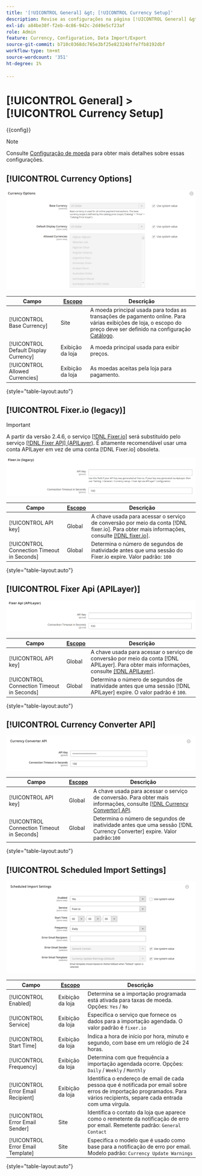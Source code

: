 ```yaml
---
title: '[!UICONTROL General] &gt; [!UICONTROL Currency Setup]'
description: Revise as configurações na página [!UICONTROL General] &gt; [!UICONTROL Currency Setup] do Administrador do Commerce.
exl-id: a84be30f-f2eb-4c86-942c-2d49e5cf23af
role: Admin
feature: Currency, Configuration, Data Import/Export
source-git-commit: b710c0368dc765e3bf25e82324bffe7fb8192dbf
workflow-type: tm+mt
source-wordcount: '351'
ht-degree: 1%

---
```


# [!UICONTROL General] > [!UICONTROL Currency Setup]

{{config}}

>[!NOTE]
>
>Consulte [Configuração de moeda](../../stores-purchase/currency-configuration.md) para obter mais detalhes sobre essas configurações.

## [!UICONTROL Currency Options]

![Configuração de Moeda > Opções de Moeda](./assets/currency-setup-currency-options.png)<!-- zoom -->

| Campo | [Escopo](../../getting-started/websites-stores-views.md#scope-settings) | Descrição |
|--- |--- |--- |
| [!UICONTROL Base Currency] | Site | A moeda principal usada para todas as transações de pagamento online. Para várias exibições de loja, o escopo do preço deve ser definido na configuração [Catálogo](../catalog/catalog.md). |
| [!UICONTROL Default Display Currency] | Exibição da loja | A moeda principal usada para exibir preços. |
| [!UICONTROL Allowed Currencies] | Exibição da loja | As moedas aceitas pela loja para pagamento. |

{style="table-layout:auto"}

## [!UICONTROL Fixer.io (legacy)]

>[!IMPORTANT]
>
>A partir da versão 2.4.6, o serviço [[!DNL Fixer.io]](https://fixer.io/) será substituído pelo serviço [[!DNL Fixer API] (APILayer)](https://apilayer.com/marketplace/fixer-api). É altamente recomendável usar uma conta APILayer em vez de uma conta [!DNL Fixer.io] obsoleta.

![Configuração de Moeda > Fixer.io](./assets/currency-setup-fixer.png)<!-- zoom -->

| Campo | [Escopo](../../getting-started/websites-stores-views.md#scope-settings) | Descrição |
|--- |--- |--- |
| [!UICONTROL API key] | Global | A chave usada para acessar o serviço de conversão por meio da conta [!DNL fixer.io]. Para obter mais informações, consulte [[!DNL fixer.io]](https://fixer.io/). |
| [!UICONTROL Connection Timeout in Seconds] | Global | Determina o número de segundos de inatividade antes que uma sessão do Fixer.io expire. Valor padrão: `100` |

{style="table-layout:auto"}

## [!UICONTROL Fixer Api (APILayer)]

![Configuração de Moeda > Api de Correção (APILayer)](./assets/currency-setup-fixer-api.png)<!-- zoom -->

| Campo | [Escopo](../../getting-started/websites-stores-views.md#scope-settings) | Descrição |
|--- |--- |--- |
| [!UICONTROL API key] | Global | A chave usada para acessar o serviço de conversão por meio da conta [!DNL APILayer]. Para obter mais informações, consulte [[!DNL APILayer]](https://apilayer.com/). |
| [!UICONTROL Connection Timeout in Seconds] | Global | Determina o número de segundos de inatividade antes que uma sessão [!DNL APILayer] expire. O valor padrão é `100`. |

{style="table-layout:auto"}

## [!UICONTROL Currency Converter API]

![Configuração de moeda > API de conversão de moeda](./assets/currency-setup-converter.png)<!-- zoom -->

| Campo | [Escopo](../../getting-started/websites-stores-views.md#scope-settings) | Descrição |
|--- |--- |--- |
| [!UICONTROL API key] | Global | A chave usada para acessar o serviço de conversão. Para obter mais informações, consulte [[!DNL Currency Convertor] API](https://free.currencyconverterapi.com/). |
| [!UICONTROL Connection Timeout in Seconds] | Global | Determina o número de segundos de inatividade antes que uma sessão [!DNL Currency Converter] expire. Valor padrão:`100` |

{style="table-layout:auto"}

## [!UICONTROL Scheduled Import Settings]

![Configuração de Moeda > Configurações de Importação Agendadas](./assets/currency-setup-scheduled-import-settings.png)<!-- zoom -->

| Campo | [Escopo](../../getting-started/websites-stores-views.md#scope-settings) | Descrição |
|--- |--- |--- |
| [!UICONTROL Enabled] | Exibição da loja | Determina se a importação programada está ativada para taxas de moeda. Opções: `Yes` / `No` |
| [!UICONTROL Service] | Exibição da loja | Especifica o serviço que fornece os dados para a importação agendada. O valor padrão é `fixer.io` |
| [!UICONTROL Start Time] | Exibição da loja | Indica a hora de início por hora, minuto e segundo, com base em um relógio de 24 horas. |
| [!UICONTROL Frequency] | Exibição da loja | Determina com que frequência a importação agendada ocorre. Opções: `Daily` / `Weekly` / `Monthly` |
| [!UICONTROL Error Email Recipient] | Exibição da loja | Identifica o endereço de email de cada pessoa que é notificada por email sobre erros de importação programados. Para vários recipients, separe cada entrada com uma vírgula. |
| [!UICONTROL Error Email Sender] | Site | Identifica o contato da loja que aparece como o remetente da notificação de erro por email. Remetente padrão: `General Contact` |
| [!UICONTROL Error Email Template] | Site | Especifica o modelo que é usado como base para a notificação de erro por email. Modelo padrão: `Currency Update Warnings` |

{style="table-layout:auto"}

